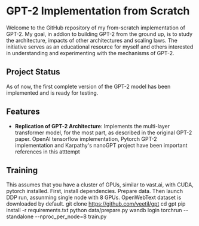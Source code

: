 # GPT-2 Implementation from Scratch

Welcome to the GitHub repository of my from-scratch implementation of GPT-2. My goal, in addion to building  GPT-2 from the ground up, is to study the architecture, impacts of other architectures and scaling laws. The initiative serves as an educational resource for myself and others interested in understanding and experimenting with the mechanisms of GPT-2. 

## Project Status

As of now, the first complete version of the GPT-2 model has been implemented and is ready for testing. 

## Features

- **Replication of GPT-2 Architecture**: Implements the multi-layer transformer model, for the most part, as described in the original GPT-2 paper. OpenAI tensorflow implementation, Pytorch GPT-2 implementation and Karpathy's nanoGPT project have been important references in this atttempt


## Training
This assumes that you have a cluster of GPUs, similar to vast.ai, with CUDA, pytorch installed. 
First, install dependencies. Prepare data. Then launch DDP run, assunming single node with 8 GPUs. 
OpenWebText dataset is downloaded by default. 
git clone https://github.com/veetil/gpt
cd gpt 
pip install -r requirements.txt
python data/prepare.py 
wandb login
torchrun --standalone --nproc_per_node=8 train.py